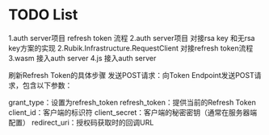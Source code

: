 ﻿# TODO List
1.auth server项目 refresh token 流程
2.auth server项目 对接rsa key 和无rsa key方案的实现
2.Rubik.Infrastructure.RequestClient 对接refresh token流程
3.wasm 接入auth server
4.js 接入auth server



刷新Refresh Token的具体步骤
‌发送POST请求‌：向Token Endpoint发送POST请求，包含以下参数：

grant_type：设置为refresh_token
refresh_token：提供当前的Refresh Token
client_id：客户端的标识符
client_secret：客户端的秘密密钥（通常在服务器端配置）
redirect_uri：授权码获取时的回调URL
